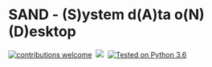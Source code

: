# SAND - (S)ystem d(A)ta o(N) (D)esktop
[![contributions welcome](https://img.shields.io/static/v1.svg?label=Contributions&message=Welcome&color=0059b3&style=flat-square)](https://github.com/m1ch3al/sand/blob/master/CONTRIBUTING.md)&nbsp;
![](https://img.shields.io/github/repo-size/TheAlgorithms/Python.svg?label=Repo%20size&style=flat-square)&nbsp;
[![Tested on Python 3.6](https://img.shields.io/badge/Tested%20-Python%203.6-blue.svg?logo=python&style=flat-square)]( https://www.python.org/downloads)
